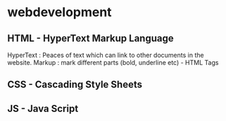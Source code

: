 # webdevelopment

## HTML - HyperText Markup Language

HyperText : Peaces of text which can link to other documents in the website.
Markup : mark different parts (bold, underline etc) - HTML Tags

## CSS - Cascading Style Sheets

## JS - Java Script
